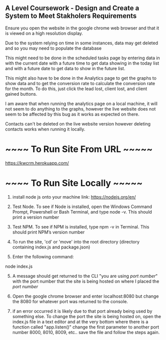 

## A Level Coursework - Design and Create a System to Meet Stakholers Requirements



Ensure you open the website in the google chrome web browser and that it is viewed on a high resolution display.

Due to the system relying on time in some instances, data may get deleted and so you may need to populate the database

This might need to be done in the scheduled tasks page by entering data in with the current date with a future time to get data showing in the today list and with a future date to get data to show in the future list. 

This might also have to be done in the Analytics page to get the graphs to show data and to get the conversion rate to calculate the conversion rate for the month. To do this, just click the lead lost, client lost, and client gained buttons.

I am aware that when running the analytics page on a local machine, it will not seem to do anything to the graphs, however the live website does not seem to be affected by this bug as it works as expected on there. 

Contacts can't be deleted on the live website version however deleting contacts works when running it locally. 


# ~~~~ To Run Site From URL ~~~~~


https://kwcrm.herokuapp.com/


# ~~~~ To Run Site Locally ~~~~~


1) install node js onto your machine
  link: https://nodejs.org/en/

2) Test Node. To see if Node is installed, open the Windows Command Prompt, Powershell or  Bash Terminal, and type node -v. This should print a version number

3) Test NPM. To see if NPM is installed, type npm -v in Terminal. This should print NPM’s version number

3) To run the site, 'cd' or 'move' into the root directory (directory containing index.js and  package.json)

4) Enter the following command: 

  node index.js

5) A message should get returned to the CLI "you are using *port number*" with the port number that the site is being hosted on where I placed the *port number*

6) Open the google chrome browser and enter localhost:8080 but change the 8080 for whatever port was returned to the console.

7) if an error occurred it is likely due to that port already being used by something else. To change the port the site is being hosted on, open the index.js file in a text editor and at the very bottom where there is a function called "app.listen()" change the first parameter to another port number 8000, 8010, 8009, etc.. save the file and follow the steps again.

